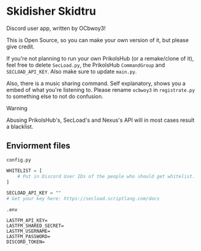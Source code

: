 # Skidisher Skidtru

Discord user app, written by OCbwoy3!

This is Open Source, so you can make your own version of it, but please give credit.

If you're not planning to run your own PrikolsHub (or a remake/clone of it), feel free to delete `SecLoad.py`, the PrikolsHub `CommandGroup` and `SECLOAD_API_KEY`. Also make sure to update `main.py`.

Also, there is a music sharing command. Self explanatory, shows you a embed of what you're listening to. Please rename `ocbwoy3` in `registrate.py` to something else to not do confusion.

> [!WARNING]
> Abusing PrikolsHub's, SecLoad's and Nexus's API will in most cases result a blacklist.

## Enviorment files

`config.py`
```py
WHITELIST = [
	# Put in Discord User IDs of the people who should get whitelist.
]

SECLOAD_API_KEY = ""
# Get your key here: https://secload.scriptlang.com/docs
```

`.env`
```
LASTFM_API_KEY=
LASTFM_SHARED_SECRET=
LASTFM_USERNAME=
LASTFM_PASSWORD=
DISCORD_TOKEN=
```
